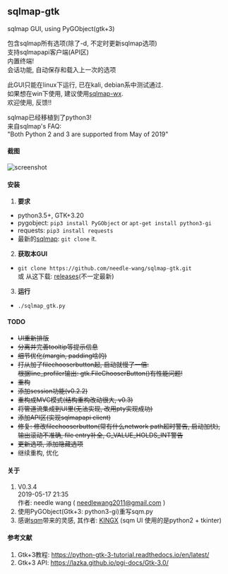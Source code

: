 ## sqlmap-gtk
sqlmap GUI, using PyGObject(gtk+3)  

包含sqlmap所有选项(除了-d, 不定时更新sqlmap选项)  
支持sqlmapapi客户端(API区)  
内置终端!  
会话功能, 自动保存和载入上一次的选项  

此GUI只能在linux下运行, 已在kali, debian系中测试通过.  
如果想在win下使用, 建议使用[sqlmap-wx](https://github.com/needle-wang/sqlmap-wx/).  
欢迎使用, 反馈!!  

sqlmap已经移植到了python3!  
来自sqlmap's FAQ:  
"Both Python 2 and 3 are supported from May of 2019"  

#### 截图
![screenshot](https://github.com/needle-wang/sqlmap-gtk/blob/master/screenshots/sqlmap-ui1.png)

#### 安装
1. **要求**  
  - python3.5+, GTK+3.20  
  - pygobject: `pip3 install PyGObject` or `apt-get install python3-gi`  
  - requests: `pip3 install requests`  
  - 最新的[sqlmap](https://github.com/sqlmapproject/sqlmap): `git clone` it.  
2. **获取本GUI**  
  - `git clone https://github.com/needle-wang/sqlmap-gtk.git`  
  或 从这下载: [releases](https://github.com/needle-wang/sqlmap-gtk/releases/)(不一定最新)  
3. **运行**  
  - `./sqlmap_gtk.py`

#### TODO
- ~~UI重新排版~~
- ~~分离并完善tooltip等提示信息~~
- ~~细节优化(margin, padding啥的)~~
- ~~打从加了filechooserbutton起, 启动就慢了一倍:  
   根据line_profiler输出: gtk.FileChooserButton()有性能问题!~~
- ~~重构~~
- ~~添加session功能(v0.2.2)~~
- ~~重构成MVC模式(结构重构改动很大, v0.3)~~
- ~~将管道流集成到UI里(无法实现, 改用pty实现成功)~~
- ~~添加API区(实现sqlmapapi client)~~
- ~~修复: 修改filechooserbutton(常有什么network path超时警告, 启动加快),  
  输出滚动不准确, file entry补全, G_VALUE_HOLDS_INT警告~~
- ~~更新选项, 添加隐藏选项~~
- 继续重构, 优化

#### 关于
1. V0.3.4  
   2019-05-17 21:35  
   作者: needle wang ( needlewang2011@gmail.com )  
2. 使用PyGObject(Gtk+3: python3-gi)重写sqm.py  
3. 感谢[sqm](https://github.com/kxcode/gui-for-sqlmap)带来的灵感, 其作者: [KINGX](https://github.com/kxcode) (sqm UI 使用的是python2 + tkinter)  

#### 参考文献
1. Gtk+3教程: https://python-gtk-3-tutorial.readthedocs.io/en/latest/  
2. Gtk+3 API: https://lazka.github.io/pgi-docs/Gtk-3.0/  

